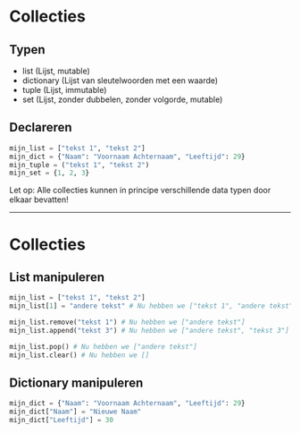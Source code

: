 # Collecties
## Typen

- list (Lijst, mutable)
- dictionary (Lijst van sleutelwoorden met een waarde)
- tuple (Lijst, immutable)
- set (Lijst, zonder dubbelen, zonder volgorde, mutable)

## Declareren

```python
mijn_list = ["tekst 1", "tekst 2"]
mijn_dict = {"Naam": "Voornaam Achternaam", "Leeftijd": 29}
mijn_tuple = ("tekst 1", "tekst 2")
mijn_set = {1, 2, 3}
```

Let op: Alle collecties kunnen in principe verschillende data typen door elkaar bevatten!

---

# Collecties
## List manipuleren

```python
mijn_list = ["tekst 1", "tekst 2"]
mijn_list[1] = "andere tekst" # Nu hebben we ["tekst 1", "andere tekst"]

mijn_list.remove("tekst 1") # Nu hebben we ["andere tekst"]
mijn_list.append("tekst 3") # Nu hebben we ["andere tekst", "tekst 3"]

mijn_list.pop() # Nu hebben we ["andere tekst"]
mijn_list.clear() # Nu hebben we []
```

## Dictionary manipuleren

```python
mijn_dict = {"Naam": "Voornaam Achternaam", "Leeftijd": 29}
mijn_dict["Naam"] = "Nieuwe Naam"
mijn_dict["Leeftijd"] = 30
```
